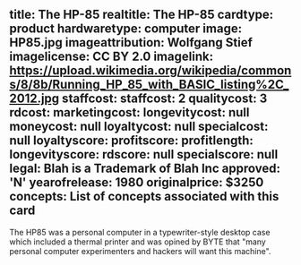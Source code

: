 title: The HP-85
realtitle: The HP-85
cardtype: product
hardwaretype: computer
image: HP85.jpg
imageattribution: Wolfgang Stief 
imagelicense: CC BY 2.0
imagelink: https://upload.wikimedia.org/wikipedia/commons/8/8b/Running_HP_85_with_BASIC_listing%2C_2012.jpg
staffcost: 
staffcost: 2
qualitycost: 3
rdcost: 
marketingcost: 
longevitycost: null
moneycost: null
loyaltycost: null
specialcost: null
loyaltyscore: 
profitscore: 
profitlength: 
longevityscore: 
rdscore: null
specialscore: null
legal: Blah is a Trademark of Blah Inc
approved: 'N'
yearofrelease: 1980
originalprice: $3250
concepts: List of concepts associated with this card
---
The HP85 was a personal computer in a typewriter-style desktop case which included a thermal printer and was opined by BYTE that "many personal computer experimenters and hackers will want this machine".

